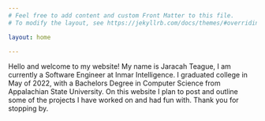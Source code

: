 ```yaml
---
# Feel free to add content and custom Front Matter to this file.
# To modify the layout, see https://jekyllrb.com/docs/themes/#overriding-theme-defaults

layout: home

---
```


Hello and welcome to my website! My name is Jaracah Teague, I am currently a Software Engineer at Inmar Intelligence. I graduated college in May of 2022, with a Bachelors Degree in Computer Science from Appalachian State University. On this website I plan to post and outline some of the projects I have worked on and had fun with. Thank you for stopping by.
